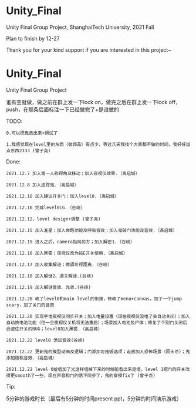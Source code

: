 # Unity_Final
Unity Final Group Project, ShanghaiTech University, 2021 Fall

Plan to finish by 12-27

Thank you for your kind support if you are interested in this project~



# Unity_Final
Unity Final Group Project

谁有空就做，做之前在群上发一下lock on，做完之后在群上发一下lock off，push，在那条后面标注一下已经做完了+是谁做的

TODO:
	
	0.可以把鬼放出来+调试了

	1.我感觉现在level里的东西（装饰品）有点少，等过几天我找个大家都不做的时间，我好好加点东西2333 (曾子尧)

Done:

	2021.12.7 加入第一人称视角及移动；加入夜视仪效果.（高启城）
	
	2021.12.8 加入追踪鬼.（高启城）
	
	2021.12.10 加入建议开关门；加入level0.（高启城）

	2021.12.10 完成level0CG.（谷峣）

	2021.12.12，level design+调整 (曾子尧)

	2021.12.15 加入准星；加入奔跑功能及呼吸音效；加入鬼破门功能及音效.（高启城）

	2021.12.15 进入之后，camera指向前方；加入解密1.（谷峣）

	2021.12.16 加入黑雾；夜视仪改为按E开关使用.（高启城）

	2021.12.17 加入收集解谜；微调可视距离.（谷峣）

	2021.12.18 加入解谜2、通关解谜.(谷峣)

	2021.12.19 加入解谜音效、光效.(谷峣)

	2021.12.20 改了level0和main level的衔接，修改了menu+canvas，加了一个jump scary，加了关门的音效
	
	2021.12.20 实现手电夜视仪同步开关；加入电量设置（现在夜视仪没电了会自动关闭）；加入自动换电池功能（但一旦夜视仪关机将无法重启）；场景加入电池及尸体；修复了个别门关闭后会遮住开关的BUG；level0加入黑雾.（高启城）

	2021.12.22 level0 添加音效(谷峣)
	
	2021.12.22 更新鬼的模型动画及逻辑；门添加可摧毁选项；走廊加入恐怖场景（回头杀）；鬼添加随机音效.（高启城）

	2021.12.22 level 0给墙加了光这样墙掉下来的时候能看出来是墙，level 1把门的开关改得更smooth了一些，现在声音和门的落下同步了，鬼的穿模fix了 (曾子尧)




Tip:

5分钟的游戏时长（最后有5分钟的时间present ppt，5分钟的时间演示游戏）



